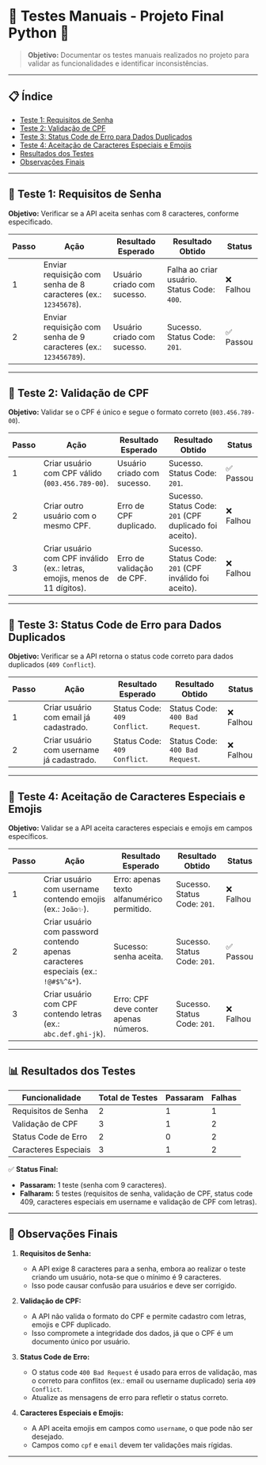 # 🧪 Testes Manuais - Projeto Final Python 🐍

> **Objetivo:** Documentar os testes manuais realizados no projeto para validar as funcionalidades e identificar inconsistências.

---

## 📋 Índice

- [Teste 1: Requisitos de Senha](#teste-1-requisitos-de-senha)
- [Teste 2: Validação de CPF](#teste-2-validação-de-cpf)
- [Teste 3: Status Code de Erro para Dados Duplicados](#teste-3-status-code-de-erro-para-dados-duplicados)
- [Teste 4: Aceitação de Caracteres Especiais e Emojis](#teste-4-aceitação-de-caracteres-especiais-e-emojis)
- [Resultados dos Testes](#resultados-dos-testes)
- [Observações Finais](#observações-finais)

---

## 🧪 Teste 1: Requisitos de Senha

**Objetivo:** Verificar se a API aceita senhas com 8 caracteres, conforme especificado.

| **Passo** | **Ação** | **Resultado Esperado** | **Resultado Obtido** | **Status** |
|----------|------------|------------------------|----------------------|------------|
| 1        | Enviar requisição com senha de 8 caracteres (ex.: `12345678`). | Usuário criado com sucesso. | Falha ao criar usuário. Status Code: `400`. | ❌ Falhou |
| 2        | Enviar requisição com senha de 9 caracteres (ex.: `123456789`). | Usuário criado com sucesso. | Sucesso. Status Code: `201`. | ✅ Passou |

---

## 🧪 Teste 2: Validação de CPF

**Objetivo:** Validar se o CPF é único e segue o formato correto (`003.456.789-00`).

| **Passo** | **Ação** | **Resultado Esperado** | **Resultado Obtido** | **Status** |
|----------|------------|------------------------|----------------------|------------|
| 1        | Criar usuário com CPF válido (`003.456.789-00`). | Usuário criado com sucesso. | Sucesso. Status Code: `201`. | ✅ Passou |
| 2        | Criar outro usuário com o mesmo CPF. | Erro de CPF duplicado. | Sucesso. Status Code: `201` (CPF duplicado foi aceito). | ❌ Falhou |
| 3        | Criar usuário com CPF inválido (ex.: letras, emojis, menos de 11 dígitos). | Erro de validação de CPF. | Sucesso. Status Code: `201` (CPF inválido foi aceito). | ❌ Falhou |

---

## 🧪 Teste 3: Status Code de Erro para Dados Duplicados

**Objetivo:** Verificar se a API retorna o status code correto para dados duplicados (`409 Conflict`).

| **Passo** | **Ação** | **Resultado Esperado** | **Resultado Obtido** | **Status** |
|----------|------------|------------------------|----------------------|------------|
| 1        | Criar usuário com email já cadastrado. | Status Code: `409 Conflict`. | Status Code: `400 Bad Request`. | ❌ Falhou |
| 2        | Criar usuário com username já cadastrado. | Status Code: `409 Conflict`. | Status Code: `400 Bad Request`. | ❌ Falhou |

---

## 🧪 Teste 4: Aceitação de Caracteres Especiais e Emojis

**Objetivo:** Validar se a API aceita caracteres especiais e emojis em campos específicos.

| **Passo** | **Ação** | **Resultado Esperado** | **Resultado Obtido** | **Status** |
|----------|------------|------------------------|----------------------|------------|
| 1        | Criar usuário com username contendo emojis (ex.: `João✨`). | Erro: apenas texto alfanumérico permitido. | Sucesso. Status Code: `201`. | ❌ Falhou |
| 2        | Criar usuário com password contendo apenas caracteres especiais (ex.: `!@#$%^&*`). | Sucesso: senha aceita. | Sucesso. Status Code: `201`. | ✅ Passou |
| 3        | Criar usuário com CPF contendo letras (ex.: `abc.def.ghi-jk`). | Erro: CPF deve conter apenas números. | Sucesso. Status Code: `201`. | ❌ Falhou |

---

## 📊 Resultados dos Testes

| **Funcionalidade** | **Total de Testes** | **Passaram** | **Falhas** |
|--------------------|---------------------|--------------|------------|
| Requisitos de Senha | 2                   | 1            | 1          |
| Validação de CPF    | 3                   | 1            | 2          |
| Status Code de Erro  | 2                   | 0            | 2          |
| Caracteres Especiais| 3                   | 1            | 2          |

✅ **Status Final:**  

- **Passaram:** 1 teste (senha com 9 caracteres).  
- **Falharam:** 5 testes (requisitos de senha, validação de CPF, status code 409, caracteres especiais em username e validação de CPF com letras).

---

## 📝 Observações Finais

1. **Requisitos de Senha:**
   - A API exige 8 caracteres para a senha, embora ao realizar o teste criando um usuário, nota-se que o mínimo é 9 caracteres.
   - Isso pode causar confusão para usuários e deve ser corrigido.

2. **Validação de CPF:**
   - A API não valida o formato do CPF e permite cadastro com letras, emojis e CPF duplicado.
   - Isso compromete a integridade dos dados, já que o CPF é um documento único por usuário.

3. **Status Code de Erro:**
   - O status code `400 Bad Request` é usado para erros de validação, mas o correto para conflitos (ex.: email ou username duplicado) seria `409 Conflict`.
   - Atualize as mensagens de erro para refletir o status correto.

4. **Caracteres Especiais e Emojis:**
   - A API aceita emojis em campos como `username`, o que pode não ser desejado.
   - Campos como `cpf` e `email` devem ter validações mais rígidas.

---

